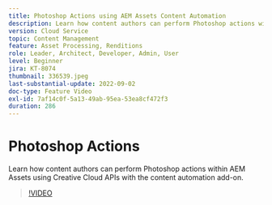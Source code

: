 ```yaml
---
title: Photoshop Actions using AEM Assets Content Automation
description: Learn how content authors can perform Photoshop actions within AEM Assets using Creative Cloud APIs with the content automation add-on.
version: Cloud Service
topic: Content Management
feature: Asset Processing, Renditions
role: Leader, Architect, Developer, Admin, User
level: Beginner
jira: KT-8074
thumbnail: 336539.jpeg
last-substantial-update: 2022-09-02
doc-type: Feature Video
exl-id: 7af14c0f-5a13-49ab-95ea-53ea8cf472f3
duration: 286
---
```

# Photoshop Actions

Learn how content authors can perform Photoshop actions within AEM Assets using Creative Cloud APIs with the content automation add-on.

>[!VIDEO](https://video.tv.adobe.com/v/336539?quality=12&learn=on)
